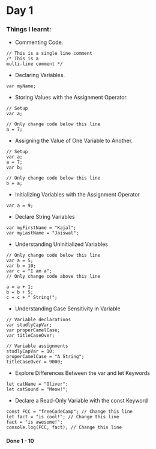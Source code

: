 # Day 1

### Things I learnt:

- Commenting Code.
```
// This is a single line comment
/* This is a
multi-line comment */
```

- Declaring Variables.
```
var myName;
```

- Storing Values with the Assignment Operator.
```
// Setup
var a;

// Only change code below this line
a = 7;
```

- Assigning the Value of One Variable to Another.
```
// Setup
var a;
a = 7;
var b;

// Only change code below this line
b = a;
```

- Initializing Variables with the Assignment Operator
```
var a = 9;
```

- Declare String Variables
```
var myFirstName = "Kajal";
var myLastName = "Jaiswal";
```

- Understanding Uninitialized Variables
```
// Only change code below this line
var a = 5;
var b = 10;
var c = "I am a";
// Only change code above this line

a = a + 1;
b = b + 5;
c = c + " String!";
```

- Understanding Case Sensitivity in Variable
```
// Variable declarations
var studlyCapVar;
var properCamelCase;
var titleCaseOver;

// Variable assignments
studlyCapVar = 10;
properCamelCase = "A String";
titleCaseOver = 9000;
```

- Explore Differences Between the var and let Keywords
```
let catName = "Oliver";
let catSound = "Meow!";
```

- Declare a Read-Only Variable with the const Keyword
```
const FCC = "freeCodeCamp"; // Change this line
let fact = "is cool!"; // Change this line
fact = "is awesome!";
console.log(FCC, fact); // Change this line
```

#### Done 1 - 10 